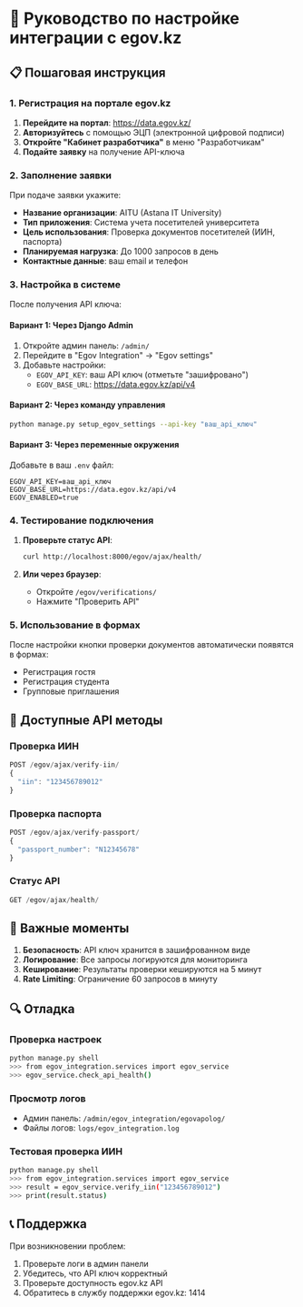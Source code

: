 # 🔑 Руководство по настройке интеграции с egov.kz

## 📋 Пошаговая инструкция

### 1. Регистрация на портале egov.kz

1. **Перейдите на портал**: https://data.egov.kz/
2. **Авторизуйтесь** с помощью ЭЦП (электронной цифровой подписи)
3. **Откройте "Кабинет разработчика"** в меню "Разработчикам"
4. **Подайте заявку** на получение API-ключа

### 2. Заполнение заявки

При подаче заявки укажите:
- **Название организации**: AITU (Astana IT University)
- **Тип приложения**: Система учета посетителей университета
- **Цель использования**: Проверка документов посетителей (ИИН, паспорта)
- **Планируемая нагрузка**: До 1000 запросов в день
- **Контактные данные**: ваш email и телефон

### 3. Настройка в системе

После получения API ключа:

#### Вариант 1: Через Django Admin
1. Откройте админ панель: `/admin/`
2. Перейдите в "Egov Integration" → "Egov settings"
3. Добавьте настройки:
   - `EGOV_API_KEY`: ваш API ключ (отметьте "зашифровано")
   - `EGOV_BASE_URL`: https://data.egov.kz/api/v4

#### Вариант 2: Через команду управления
```bash
python manage.py setup_egov_settings --api-key "ваш_api_ключ"
```

#### Вариант 3: Через переменные окружения
Добавьте в ваш `.env` файл:
```env
EGOV_API_KEY=ваш_api_ключ
EGOV_BASE_URL=https://data.egov.kz/api/v4
EGOV_ENABLED=true
```

### 4. Тестирование подключения

1. **Проверьте статус API**:
   ```bash
   curl http://localhost:8000/egov/ajax/health/
   ```

2. **Или через браузер**: 
   - Откройте `/egov/verifications/`
   - Нажмите "Проверить API"

### 5. Использование в формах

После настройки кнопки проверки документов автоматически появятся в формах:
- Регистрация гостя
- Регистрация студента
- Групповые приглашения

## 🔧 Доступные API методы

### Проверка ИИН
```javascript
POST /egov/ajax/verify-iin/
{
  "iin": "123456789012"
}
```

### Проверка паспорта  
```javascript
POST /egov/ajax/verify-passport/
{
  "passport_number": "N12345678"
}
```

### Статус API
```javascript
GET /egov/ajax/health/
```

## 🚨 Важные моменты

1. **Безопасность**: API ключ хранится в зашифрованном виде
2. **Логирование**: Все запросы логируются для мониторинга
3. **Кеширование**: Результаты проверки кешируются на 5 минут
4. **Rate Limiting**: Ограничение 60 запросов в минуту

## 🔍 Отладка

### Проверка настроек
```bash
python manage.py shell
>>> from egov_integration.services import egov_service
>>> egov_service.check_api_health()
```

### Просмотр логов
- Админ панель: `/admin/egov_integration/egovapolog/`
- Файлы логов: `logs/egov_integration.log`

### Тестовая проверка ИИН
```bash
python manage.py shell
>>> from egov_integration.services import egov_service
>>> result = egov_service.verify_iin("123456789012")
>>> print(result.status)
```

## 📞 Поддержка

При возникновении проблем:
1. Проверьте логи в админ панели
2. Убедитесь, что API ключ корректный
3. Проверьте доступность egov.kz API
4. Обратитесь в службу поддержки egov.kz: 1414
